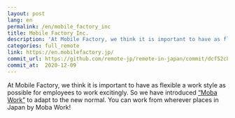 ```yaml
---
layout: post
lang: en
permalink: /en/mobile_factory_inc
title: Mobile Factory Inc.
description: 'At Mobile Factory, we think it is important to have as flexible a work style as possible for employees to work excitingly. So we have introduced “Moba Work” to adapt to the new normal. You can work from wherever places in Japan by Moba Work!'
categories: full_remote
link: https://en.mobilefactory.jp/
commit_url: https://github.com/remote-jp/remote-in-japan/commit/dcf52c8e50637942d39455750a8078a74afb3e1e
commit_at:  2020-12-09
---
```


<p>At Mobile Factory, we think it is important to have as flexible a work style as possible for employees to work excitingly. So we have introduced <a href="https://recruit.mobilefactory.jp/work-style/">“Moba Work”</a> to adapt to the new normal. You can work from wherever places in Japan by Moba Work!</p>
